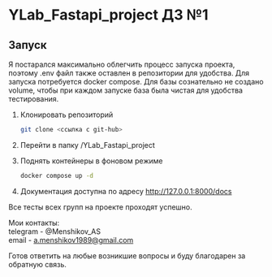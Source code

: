 # YLab_Fastapi_project ДЗ №1

## Запуск

Я постарался максимально облегчить процесс запуска проекта, поэтому .env файл также оставлен в репозитории для удобства. Для запуска потребуется docker compose.
Для базы сознательно не создано volume, чтобы при каждом запуске база была чистая для удобства тестирования.

1. Клонировать репозиторий

    ```bash
    git clone <ссылка с git-hub>
    ```

2. Перейти в папку /YLab_Fastapi_project

3. Поднять контейнеры в фоновом режиме

    ```bash
    docker compose up -d
    ```

4. Документация доступна по адресу <http://127.0.0.1:8000/docs>

Все тесты всех групп на проекте проходят успешно.

Мои контакты:  
telegram - @Menshikov_AS  
email - <a.menshikov1989@gmail.com>

Готов ответить на любые возникшие вопросы и буду благодарен за обратную связь.
